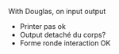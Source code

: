 With Douglas, on input output
- Printer pas ok
- Output detaché du corps?
- Forme ronde interaction OK